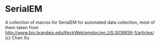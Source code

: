 SerialEM
========

A collection of macros for SerialEM for automated data collection, most of them taken from http://www.bio.brandeis.edu/KeckWeb/emdoc/en_US.ISO8859-1/articles/ (c) Chen Xu
